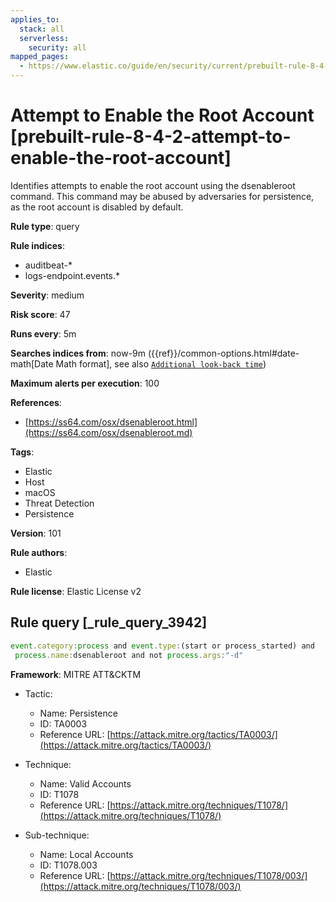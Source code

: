```yaml
---
applies_to:
  stack: all
  serverless:
    security: all
mapped_pages:
  - https://www.elastic.co/guide/en/security/current/prebuilt-rule-8-4-2-attempt-to-enable-the-root-account.html
---
```


# Attempt to Enable the Root Account [prebuilt-rule-8-4-2-attempt-to-enable-the-root-account]

Identifies attempts to enable the root account using the dsenableroot command. This command may be abused by adversaries for persistence, as the root account is disabled by default.

**Rule type**: query

**Rule indices**:

* auditbeat-*
* logs-endpoint.events.*

**Severity**: medium

**Risk score**: 47

**Runs every**: 5m

**Searches indices from**: now-9m ({{ref}}/common-options.html#date-math[Date Math format], see also [`Additional look-back time`](docs-content://solutions/security/detect-and-alert/create-detection-rule.md#rule-schedule))

**Maximum alerts per execution**: 100

**References**:

* [https://ss64.com/osx/dsenableroot.html](https://ss64.com/osx/dsenableroot.md)

**Tags**:

* Elastic
* Host
* macOS
* Threat Detection
* Persistence

**Version**: 101

**Rule authors**:

* Elastic

**Rule license**: Elastic License v2

## Rule query [_rule_query_3942]

```js
event.category:process and event.type:(start or process_started) and
 process.name:dsenableroot and not process.args:"-d"
```

**Framework**: MITRE ATT&CKTM

* Tactic:

    * Name: Persistence
    * ID: TA0003
    * Reference URL: [https://attack.mitre.org/tactics/TA0003/](https://attack.mitre.org/tactics/TA0003/)

* Technique:

    * Name: Valid Accounts
    * ID: T1078
    * Reference URL: [https://attack.mitre.org/techniques/T1078/](https://attack.mitre.org/techniques/T1078/)

* Sub-technique:

    * Name: Local Accounts
    * ID: T1078.003
    * Reference URL: [https://attack.mitre.org/techniques/T1078/003/](https://attack.mitre.org/techniques/T1078/003/)



